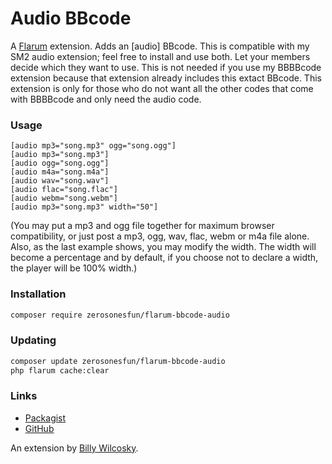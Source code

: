 # Audio BBcode

A [Flarum](http://flarum.org) extension. Adds an [audio] BBcode. This is compatible with my SM2 audio extension; feel free to install and use both. Let your members decide which they want to use. This is not needed if you use my BBBBcode extension because that extension already includes this extact BBcode. This extension is only for those who do not want all the other codes that come with BBBBcode and only need the audio code.

### Usage
~~~
[audio mp3="song.mp3" ogg="song.ogg"]
[audio mp3="song.mp3"]
[audio ogg="song.ogg"]
[audio m4a="song.m4a"]
[audio wav="song.wav"]
[audio flac="song.flac"]
[audio webm="song.webm"]
[audio mp3="song.mp3" width="50"]
~~~
(You may put a mp3 and ogg file together for maximum browser compatibility, or just post a mp3, ogg, wav, flac, webm or m4a file alone. Also, as the last example shows, you may modify the width. The width will become a percentage and by default, if you choose not to declare a width, the player will be 100% width.)

### Installation

```sh
composer require zerosonesfun/flarum-bbcode-audio
```

### Updating

```sh
composer update zerosonesfun/flarum-bbcode-audio
php flarum cache:clear
```

### Links

- [Packagist](https://packagist.org/packages/zerosonesfun/flarum-bbcode-audio)
- [GitHub](https://github.com/zerosonesfun/flarum-bbcode-audio)

An extension by [Billy Wilcosky](https://wilcosky.com).
